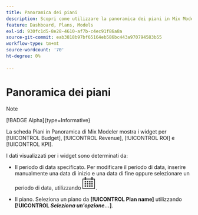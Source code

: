 ```yaml
---
title: Panoramica dei piani
description: Scopri come utilizzare la panoramica dei piani in Mix Modeler.
feature: Dashboard, Plans, Models
exl-id: 930fc1d5-8e28-4610-af7b-c4ec91f86a8a
source-git-commit: eab3818b97bf65164eb586bc443a970794583b55
workflow-type: tm+mt
source-wordcount: '70'
ht-degree: 0%

---
```


# Panoramica dei piani

>[!NOTE]
>
>[!BADGE Alpha]{type=Informative}


La scheda Piani in Panoramica di Mix Modeler mostra i widget per [!UICONTROL Budget], [!UICONTROL Revenue], [!UICONTROL ROI] e [!UICONTROL KPI].

I dati visualizzati per i widget sono determinati da:

* Il periodo di data specificato. Per modificare il periodo di data, inserire manualmente una data di inizio e una data di fine oppure selezionare un periodo di data, utilizzando ![Calendario](../assets/icons/Calendar.svg).

* Il piano. Seleziona un piano da **[!UICONTROL Plan name]** utilizzando **[!UICONTROL _Seleziona un&#39;opzione..._]**.
